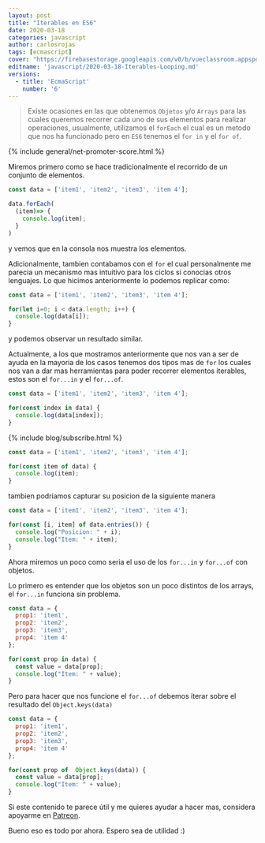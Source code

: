 ```yaml
---
layout: post
title: "Iterables en ES6"
date: 2020-03-18
categories: javascript
author: carlosrojas
tags: [ecmascript]
cover: "https://firebasestorage.googleapis.com/v0/b/vueclassroom.appspot.com/o/2018-12-27-intro-es6%2Fecmascript.png?alt=media&token=335db467-ce9e-4e06-9a2d-fc86a785df0b"
editname: 'javascript/2020-03-18-Iterables-Looping.md'
versions:
  - title: 'EcmaScript'
    number: '6'
---
```


> Existe ocasiones en las que obtenemos `Objetos` y/o `Arrays` para las cuales queremos recorrer cada uno de sus elementos para realizar operaciones, usualmente, utilizamos  el `forEach` el cual es un metodo que nos ha funcionado pero en `ES6` tenemos el `for in` y el `for of`.

<amp-img width="1024" height="450" layout="responsive" src="https://firebasestorage.googleapis.com/v0/b/vueclassroom.appspot.com/o/2018-12-27-intro-es6%2Fecmascript.png?alt=media&token=335db467-ce9e-4e06-9a2d-fc86a785df0b"></amp-img>

{% include general/net-promoter-score.html %} 

Miremos primero como se hace tradicionalmente el recorrido de un conjunto de elementos.

```js
const data = ['item1', 'item2', 'item3', 'item 4'];

data.forEach(
  (item)=> {
    console.log(item);
  }
)
```

y vemos que en la consola nos muestra los elementos.

<amp-img width="3360" height="352" layout="responsive" src="https://firebasestorage.googleapis.com/v0/b/vueclassroom.appspot.com/o/2019-01-28-Iterables-Looping%2FScreen%20Shot%202019-01-29%20at%205.41.53%20AM.png?alt=media&token=1d5051ee-e41e-48b5-90b6-964bf8f0de72"></amp-img>


Adicionalmente, tambien contabamos con el `for` el cual personalmente me parecia un mecanismo mas intuitivo para los ciclos si conocias otros lenguajes. Lo que hicimos anteriormente lo podemos replicar como:

```js
const data = ['item1', 'item2', 'item3', 'item 4'];

for(let i=0; i < data.length; i++) {
  console.log(data[i]);
}
```

y podemos observar un resultado similar.

<amp-img width="3358" height="412" layout="responsive" src="https://firebasestorage.googleapis.com/v0/b/vueclassroom.appspot.com/o/2019-01-28-Iterables-Looping%2FScreen%20Shot%202019-01-29%20at%206.49.42%20AM.png?alt=media&token=20c2c24e-9319-431a-8cea-a97f07ea4ff2"></amp-img>

Actualmente, a los que mostramos anteriormente que nos van a ser de ayuda en la mayoria de los casos tenemos dos tipos mas  de  `for` los cuales nos van a dar mas herramientas para poder recorrer elementos iterables, estos son el `for...in` y el `for...of`.

```js
const data = ['item1', 'item2', 'item3', 'item 4'];

for(const index in data) {
  console.log(data[index]);
}
```

<amp-img width="1440" height="648" layout="responsive" src="https://firebasestorage.googleapis.com/v0/b/vueclassroom.appspot.com/o/2019-01-28-Iterables-Looping%2FScreen%20Shot%202019-01-29%20at%206.56.43%20AM.png?alt=media&token=b8b38893-2c80-4499-be58-7f1ed602292a"></amp-img>

{% include blog/subscribe.html %}

```js
const data = ['item1', 'item2', 'item3', 'item 4'];

for(const item of data) {
  console.log(item);
}
```

<amp-img width="1870" height="598" layout="responsive" src="https://firebasestorage.googleapis.com/v0/b/vueclassroom.appspot.com/o/2019-01-28-Iterables-Looping%2FScreen%20Shot%202019-01-29%20at%207.00.43%20AM.png?alt=media&token=46dfe3d1-ef87-4b15-879f-ef3994af74f3"></amp-img>

tambien podriamos capturar su posicion de la siguiente manera


```js
const data = ['item1', 'item2', 'item3', 'item 4'];

for(const [i, item] of data.entries()) {
  console.log("Posicion: " + i);
  console.log("Item: " + item);
}
```

<amp-img width="1702" height="626" layout="responsive" src="https://firebasestorage.googleapis.com/v0/b/vueclassroom.appspot.com/o/2019-01-28-Iterables-Looping%2FScreen%20Shot%202019-01-29%20at%207.03.22%20AM.png?alt=media&token=5811d022-b897-4a50-b9bc-cf740269ef39"></amp-img>


Ahora miremos un poco como seria el uso de los `for...in` y `for...of` con objetos.

Lo primero es entender que los objetos son un poco distintos de los arrays, el `for...in` funciona sin problema.

```js
const data = {
  prop1: 'item1', 
  prop2: 'item2', 
  prop3: 'item3', 
  prop4: 'item 4'
};

for(const prop in data) {
  const value = data[prop];
  console.log("Item: " + value);
}
```

<amp-img width="991" height="290" layout="responsive" src="https://firebasestorage.googleapis.com/v0/b/vueclassroom.appspot.com/o/2019-01-28-Iterables-Looping%2FScreen%20Shot%202019-01-29%20at%204.19.53%20PM.png?alt=media&token=8b77d99f-8be0-4a00-93ed-360c42b7231c"></amp-img>

Pero para hacer que nos funcione el `for...of` debemos iterar sobre el resultado del `Object.keys(data)`

```js
const data = {
  prop1: 'item1', 
  prop2: 'item2', 
  prop3: 'item3', 
  prop4: 'item 4'
};

for(const prop of  Object.keys(data)) {
  const value = data[prop];
  console.log("Item: " + value);
}
```

<amp-img width="773" height="316" layout="responsive" src="https://firebasestorage.googleapis.com/v0/b/vueclassroom.appspot.com/o/2019-01-28-Iterables-Looping%2FScreen%20Shot%202019-01-29%20at%204.20.28%20PM.png?alt=media&token=6c47f288-d4c9-4428-a08b-86c380aa95fb"></amp-img>

Si este contenido te parece útil y me quieres ayudar a hacer mas, considera apoyarme en [Patreon](https://www.patreon.com/carlosrojas_o).

Bueno eso es todo por ahora. Espero sea de utilidad :)